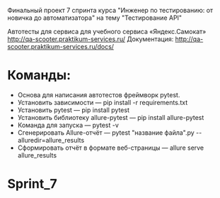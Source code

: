 Финальный проект 7 спринта курса "Инженер по тестированию: от новичка до автоматизатора" на тему "Тестирование API"

Автотесты для сервиса для учебного сервиса «Яндекс.Самокат» http://qa-scooter.praktikum-services.ru/
Документация: http://qa-scooter.praktikum-services.ru/docs/

# Команды:
- Основа для написания автотестов фреймворк pytest.
- Установить зависимости — pip install -r requirements.txt
- Установить pytest — pip install pytest
- Установить библиотеку allure-pytest — pip install allure-pytest
- Команда для запуска — pytest -v
- Сгенерировать Allure-отчёт — pytest "название файла".py --alluredir=allure_results
- Сформировать отчёт в формате веб-страницы — allure serve allure_results
# Sprint_7
